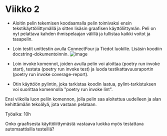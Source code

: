 # Viikko 2
- Aloitin pelin tekemisen koodaamalla pelin toimivaksi ensin tekstikäyttöliittymällä ja sitten lisäsin graafisen käyttöliittymän. Peli on nyt pelattava kahden ihmispelaajan välillä ja tullistaa kaikki voitot ja tasapelin.

- Loin testit unittestin avulla ConnectFour ja Tiedot luokille. Lisäsin koodiin docstring-dokumentoinnin.
![image](https://github.com/alannesanni/tiralabra/assets/128046458/647688b2-422b-4909-9f07-1614df8010e0)


- Loin invoke komennot, joiden avulla pelin voi aloittaa (poetry run invoke start), testata (poetry run invoke test) ja luoda testikattavuusraportin (poetry run invoke coverage-report).

- Otin käyttöön pylintin, joka tarkistaa koodin laatua, pylint-tarkistuksen voi suorittaa komennolla "poetry run invoke lint".


Ensi viikolla luon peliin komennon, jolla pelin saa aloitettua uudelleen ja alan kehittämään tekoälyä, jota vastaan pelataan.

Työaika: 10h

Onko graafisesta käyttöliittymästä vastaava luokka myös testattava automaattisilla testeillä?

